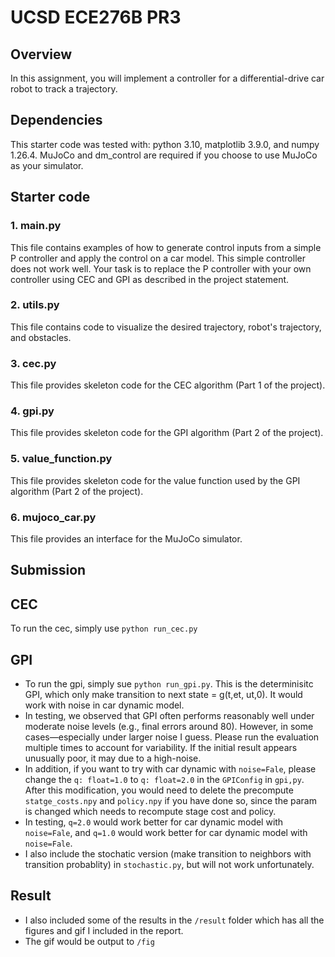 # UCSD ECE276B PR3

## Overview
In this assignment, you will implement a controller for a differential-drive car robot to track a trajectory.

## Dependencies
This starter code was tested with: python 3.10, matplotlib 3.9.0, and numpy 1.26.4.
MuJoCo and dm_control are required if you choose to use MuJoCo as your simulator.

## Starter code
### 1. main.py
This file contains examples of how to generate control inputs from a simple P controller and apply the control on a car model. This simple controller does not work well. Your task is to replace the P controller with your own controller using CEC and GPI as described in the project statement.

### 2. utils.py
This file contains code to visualize the desired trajectory, robot's trajectory, and obstacles.

### 3. cec.py
This file provides skeleton code for the CEC algorithm (Part 1 of the project).

### 4. gpi.py
This file provides skeleton code for the GPI algorithm (Part 2 of the project).

### 5. value_function.py
This file provides skeleton code for the value function used by the GPI algorithm (Part 2 of the project).

### 6. mujoco_car.py
This file provides an interface for the MuJoCo simulator.


## Submission

## CEC
To run the cec, simply use `python run_cec.py`

## GPI
- To run the gpi, simply sue `python run_gpi.py`. This is the determinisitc GPI, which only make transition to next state = g(t,et, ut,0). It would work with noise in car dynamic model. 
- In testing, we observed that GPI often performs reasonably well under moderate noise levels (e.g., final errors around 80). However, in some cases—especially under larger noise I guess. Please run the evaluation multiple times to account for variability. If the initial result appears unusually poor, it may due to a high-noise.
- In addition, if you want to try with car dynamic with `noise=Fale`, please change the `q: float=1.0` to `q: float=2.0` in the `GPIConfig` in `gpi,py`. After this modification, you would need to
delete the precompute `statge_costs.npy` and `policy.npy` if you have done so, since the param is changed which needs to recompute stage cost and policy.
- In testing, `q=2.0` would work better for car dynamic model with `noise=Fale`, and `q=1.0` would work better for car dynamic model with `noise=Fale`. 
- I also include the stochatic version (make transition to neighbors with transition probablity) in `stochastic.py`, but will not work unfortunately.


## Result
- I also included some of the results in the `/result` folder which has all the figures and gif I included in the report.
- The gif would be output to `/fig`

